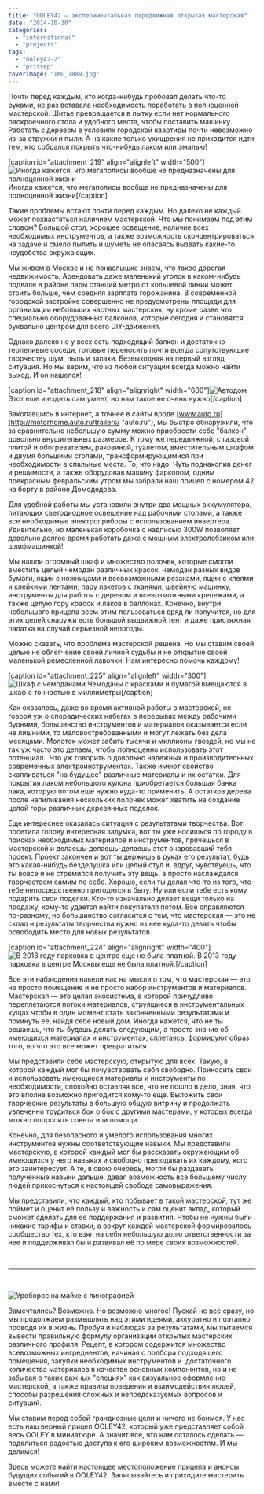 ```yaml
---
title: "OOLEY42 — экспериментальная передвижная открытая мастерская"
date: "2014-10-30"
categories: 
  - "international"
  - "projects"
tags: 
  - "ooley42-2"
  - "pritsep"
coverImage: "IMG_7889.jpg"
---
```


Почти перед каждым, кто когда-нибудь пробовал делать что-то руками, не раз вставала необходимость поработать в полноценной мастерской. Шитье превращается в пытку если нет нормального раскроечного стола и удобного места, чтобы поставить машинку. Работать с деревом в условиях городской квартиры почти невозможно из-за стружки и пыли. А на какие только ухищрения не приходится идти тем, кто собрался покрыть что-нибудь лаком или эмалью!

\[caption id="attachment\_219" align="alignleft" width="500"\]![Иногда кажется, что мегаполисы вообще не предназначены для полноценной жизни](images/IMG_0097.jpg) Иногда кажется, что мегаполисы вообще не предназначены для полноценной жизни\[/caption\]

Такие проблемы встают почти перед каждым. Но далеко не каждый может похвастаться наличием мастерской. Что мы понимаем под этим словом? Большой стол, хорошее освещение, наличие всех необходимых инструментов, а также возможность сконцентрироваться на задаче и смело пылить и шуметь не опасаясь вызвать какие-то неудобства окружающих.

Мы живем в Москве и не понаслышке знаем, что такое дорогая недвижимость. Арендовать даже маленький уголок в каком-нибудь подвале в районе пары станций метро от кольцевой линии может стоить больше, чем средняя зарплата горожанина. В современной городской застройке совершенно не предусмотрены площади для организации небольших частных мастерских, ну кроме разве что специально оборудованных балконов, которые сегодня и становятся буквально центром для всего DIY-движения.

Однако далеко не у всех есть подходящий балкон и достаточно терпеливые соседи, готовые переносить почти всегда сопутствующие творчеству шум, пыль и запахи. Безвыходная на первый взгляд ситуация. Но мы верим, что из любой ситуации всегда можно найти выход. И он нашелся!

\[caption id="attachment\_218" align="alignright" width="600"\]![Автодом](images/IMG_0095.jpg) Этот еще и ездить сам умеет, но нам такое не очень нужно\[/caption\]

Закопавшись в интернет, а точнее в сайты вроде [www.auto.ru](http://motorhome.auto.ru/trailers/ "auto.ru"), мы быстро обнаружили, что за сравнительно небольшую сумму можно приобрести себе "балкон" довольно внушительных размеров. К тому же передвижной, с газовой плитой и обогревателем, раковиной, туалетом, вместительным шкафом и двумя большими столами, трансформирующимися при необходимости в спальные места. То, что надо! Чуть поднакопив денег и решимости, а также оборудовав машину фаркопом, одним прекрасным февральским утром мы забрали наш прицеп с номером 42 на борту в районе Домодедова.

Для удобной работы мы установили внутри два мощных аккумулятора, питающих светодиодное освещение над рабочими столами, а также все необходимые электроприборы с использованием инвертера. Удивительно, но маленькая коробочка с надписью 300W позволяет довольно долгое время работать даже с мощным электролобзиком или шлифмашинкой!

Мы нашли огромный шкаф и множество полочек, которые смогли вместить целый чемодан различных красок, чемодан разных видов бумаги, ящик с ножницами и всевозможными резаками, ящик с клеями и клейкими лентами, пару пакетов с тканями, швейную машинку, инструменты для работы с деревом и всевозможными крепежами, а также целую гору красок и лаков в баллонах. Конечно, внутри небольшого прицепа всем этим пользоваться вряд ли получится, но для этих целей снаружи есть большой выдвижной тент и даже пристяжная палатка на случай серьезной непогоды.

Можно сказать, что проблема мастерской решена. Но мы ставим своей целью не облегчение своей личной судьбы и не открытие своей маленькой ремесленной лавочки. Нам интересно помочь каждому!

\[caption id="attachment\_225" align="alignleft" width="300"\]![Шкаф с чемоданами](images/shkaf-s-chemodanami-683x1024.jpg) Чемоданы с красками и бумагой вмещаются в шкаф с точностью в миллиметры\[/caption\]

Как оказалось, даже во время активной работы в мастерской, не говоря уж о спорадических набегах в перерывах между рабочими буднями, большинство инструментов и материалов оказывается если не лишними, то маловостребованными и могут лежать без дела месяцами. Молоток может забить тысячи и миллионы гвоздей, но мы не так уж часто это делаем, чтобы полноценно использовать этот потенциал.  Что уж говорить о довольно надежных и производительных современных электроинструментах. Также имеют свойство скапливаться "на будущее" различные материалы и их остатки. Для покрытия лаком небольшого кулона приобретается большая банка лака, которую потом еще нужно куда-то применить. А остатков дерева после напиливания нескольких полочек может хватить на создание целой горы различных деревянных поделок.

Еще интереснее оказалась ситуация с результатами творчества. Вот посетила голову интересная задумка, вот ты уже носишься по городу в поисках необходимых материалов и инструментов, прячешься в мастерской и делаешь-делаешь-делаешь этот очаровавший тебя проект. Проект закончен и вот ты держишь в руках его результат, будь это какая-нибудь безделушка или целый стул и, вдруг, чувствуешь, что ты вовсе и не стремился получить эту вещь, а просто наслаждался творчеством самим по себе. Хорошо, если ты делал что-то из того, что тебе непосредственно пригодится в быту. Ну или если тебе есть кому подарить свои поделки. Кто-то изначально делает вещи только на продажу, кому-то удается найти покупателя потом. Все справляются по-разному, но большинство согласится с тем, что мастерская — это не склад и результаты творчества нужно из нее куда-то девать чтобы освободить место для новых результатов.

\[caption id="attachment\_224" align="alignright" width="400"\]![В 2013 году парковка в центре еще не была платной.](images/IMG_7892-300x200.jpg) В 2013 году парковка в центре Москвы еще не была платной.\[/caption\]

Все эти наблюдения навели нас на мысли о том, что мастерская — это не просто помещение и не просто набор инструментов и материалов. Мастерская — это целая экосистема, в которой причудливо переплетаются потоки материалов, струящиеся в инструментальных кущах чтобы в один момент стать законченными результатами и покинуть ее, найдя себе новый дом. Иногда кажется, что не ты решаешь, что ты будешь делать следующим, а просто знание об имеющихся материалах и инструментах, сплетаясь, формируют образ того, во что это все может превратиться.

Мы представили себе мастерскую, открытую для всех. Такую, в которой каждый мог бы почувствовать себя свободно. Приносить свои и использовать имеющиеся материалы и инструменты по необходимости, спокойно оставляя все, что не пошло в дело, зная, что это вполне возможно пригодится кому-то еще. Выложить свои творческие результаты в большую общую витрину и продолжать увлеченно трудиться бок о бок с другими мастерами, у которых всегда можно попросить совета или помощи.

Конечно, для безопасного и умелого использования многих инструментов нужны соответствующие навыки. Мы представили мастерскую, в которой каждый мог бы рассказать окружающим об имеющихся у него навыках и свободно преподавать их каждому, кого это заинтересует. А те, в свою очередь, могли бы раздавать полученные навыки дальше, давая возможность все большему числу людей прикоснуться к настоящей свободе самовыражения.

Мы представили, что каждый, кто побывает в такой мастерской, тут же поймет и оценит её пользу и важность и сам оценит вклад, который сможет сделать для её поддержания и развития. Чтобы не нужны были никакие тарифы и ставки, а вокруг каждой мастерской формировалось сообщество тех, кто взял на себя небольшую долю ответственности за нее и поддерживал бы и развивал её по мере своих возможностей.

 

* * *

 

![Уроборос на майке с линографией](images/IMG_7888-1024x683.jpg)

Замечтались? Возможно. Но возможно многое! Пускай не все сразу, но мы продолжаем размышлять над этими идеями, аккуратно и поэтапно проводя их в жизнь. Пробуя и наблюдая за результатами, мы пытаемся вывести правильную формулу организации открытых мастерских различного профиля. Рецепт, в котором содержится множество всевозможных ингредиентов, начиная с подбора подходящего помещения, закупки необходимых инструментов и  достаточного количества материалов в качестве основных компонентов, но и не забывая о таких важных "специях" как визуальное оформление мастерской, а также правила поведения и взаимодействия людей, способы разрешения сложных и непредсказуемых вопросов и ситуаций.

Мы ставим перед собой грандиозные цели и ничего не боимся. У нас есть наш верный прицеп OOLEY42, который уже представляет собой весь OOLEY в миниатюре. А значит все, что нам осталось сделать — поделиться радостью доступа к его широким возможностям. И мы делимся!

[Здесь](http://ooley.ru/places/ooley42/ "Прицеп OOLEY42") можете найти настоящее местоположение прицепа и анонсы будущих событий в OOLEY42. Записывайтесь и приходите мастерить вместе с нами!
